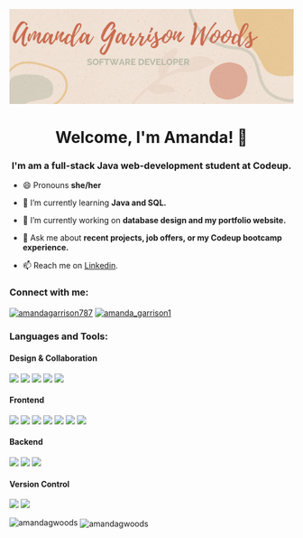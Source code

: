 ![Header](https://github.com/amandagwoods/amandagwoods/blob/main/readme_header.png)


<h1 align="center">Welcome, I'm Amanda! 🍭</h1>
<h3 align="center">I'm am a full-stack Java web-development student at Codeup.</h3>


- 😄 Pronouns **she/her**

- 🌱 I’m currently learning **Java and SQL.**

- 🔭 I’m currently working on **database design and my portfolio website.**

- 💬 Ask me about **recent projects, job offers, or my Codeup bootcamp experience.**

- 📫 Reach me on [Linkedin](https://www.linkedin.com/in/amandagarrison787/ "Linkedin").

<h3 align="left">Connect with me:</h3>
<p align="left">
<a href="https://linkedin.com/in/amandagarrison787" target="blank"><img align="center" src="https://cdn.jsdelivr.net/npm/simple-icons@3.0.1/icons/linkedin.svg" alt="amandagarrison787" height="30" width="40" /></a>
<a href="https://www.hackerrank.com/amanda_garrison1" target="blank"><img align="center" src="https://cdn.jsdelivr.net/npm/simple-icons@3.0.1/icons/hackerrank.svg" alt="amanda_garrison1" height="30" width="40" /></a>
</p>

<h3 align="left">Languages and Tools:</h3>

#### Design & Collaboration
<p float="left">
  <img src="https://img.shields.io/badge/figma%20-%23F24E1E.svg?&style=for-the-badge&logo=figma&logoColor=white"/>
  <img src="https://img.shields.io/badge/adobe%20illustrator%20-%23FF9A00.svg?&style=for-the-badge&logo=adobe%20illustrator&logoColor=white"/>
  <img src="https://img.shields.io/badge/adobe%20photoshop%20-%2331A8FF.svg?&style=for-the-badge&logo=adobe%20photoshop&logoColor=white"/>
  <img src="https://img.shields.io/badge/zoom%20-%232D8CFF.svg?&style=for-the-badge&logo=zoom&logoColor=white"/>
  <img src="https://img.shields.io/badge/trello%20-%230079BF.svg?&style=for-the-badge&logo=trello&logoColor=white"/>

</p>

#### Frontend
<p float="left">
  <img src="https://img.shields.io/badge/javascript%20-%23323330.svg?&style=for-the-badge&logo=javascript&logoColor=%23F7DF1E"/>
  <img src="https://img.shields.io/badge/html5%20-%23E34F26.svg?&style=for-the-badge&logo=html5&logoColor=white"/>
  <img src="https://img.shields.io/badge/css3%20-%231572B6.svg?&style=for-the-badge&logo=css3&logoColor=white"/>
  <img src="https://img.shields.io/badge/bootstrap%20-%23563D7C.svg?&style=for-the-badge&logo=bootstrap&logoColor=white"/>
  <img src="https://img.shields.io/badge/jquery%20-%230769AD.svg?&style=for-the-badge&logo=jquery&logoColor=white"/>
  <img src="https://img.shields.io/badge/mapbox%20-%230769AD.svg?&style=for-the-badge&logo=mapbox&logoColor=white"/>
  <img src="https://img.shields.io/badge/jasmine%20-%23000000.svg?&style=for-the-badge&logo=jasmine&logoColor=white"/>
</p>

#### Backend
<p float="left">
  <img src="https://img.shields.io/badge/java-%23ED8B00.svg?&style=for-the-badge&logo=java&logoColor=white"/>
  <img src="https://img.shields.io/badge/mysql-%2300f.svg?&style=for-the-badge&logo=mysql&logoColor=white"/>
   <img src="https://img.shields.io/badge/spring%20-%236DB33F.svg?&style=for-the-badge&logo=spring&logoColor=white"/>
</p>

#### Version Control
<p float="left">
  <img src="https://img.shields.io/badge/git%20-%23F05033.svg?&style=for-the-badge&logo=git&logoColor=white"/>
  <img src="https://img.shields.io/badge/github%20-%23121011.svg?&style=for-the-badge&logo=github&logoColor=white"/>
</p>

<p><img align="left" src="https://github-readme-stats.vercel.app/api/top-langs?username=amandagwoods&theme=bear&show_icons=true&locale=en&layout=compact" alt="amandagwoods" /></p>

<p>&nbsp;<img align="center" src="https://github-readme-stats.vercel.app/api?username=amandagwoods&theme=bear&show_icons=true&locale=en" alt="amandagwoods" /></p>


<!--### -%23F24E1E

Hi there, I'm Amanda. 👋

I'm am a full-stack Java web-development student at Codeup.

- 🌱 I’m currently learning Java and SQL. 
- 🔭 I’m currently working on database design and my portfolio website.
- 📫 How to reach me: by email.
- 💬 Ask me about movies, trying to be sustainable, and gardening.

  

**amandagwoods/amandagwoods** is a ✨ _special_ ✨ repository because its `README.md` (this file) appears on your GitHub profile.

Here are some ideas to get you started:

- 🔭 I’m currently working on ...

- 👯 I’m looking to collaborate on ...
- 🤔 I’m looking for help with ...
- 💬 Ask me about ...

- ⚡ Fun fact: ...
-->
